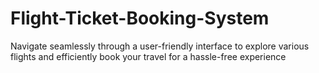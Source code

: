 # Flight-Ticket-Booking-System
Navigate seamlessly through a user-friendly interface to explore various flights and efficiently book your travel for a hassle-free experience
